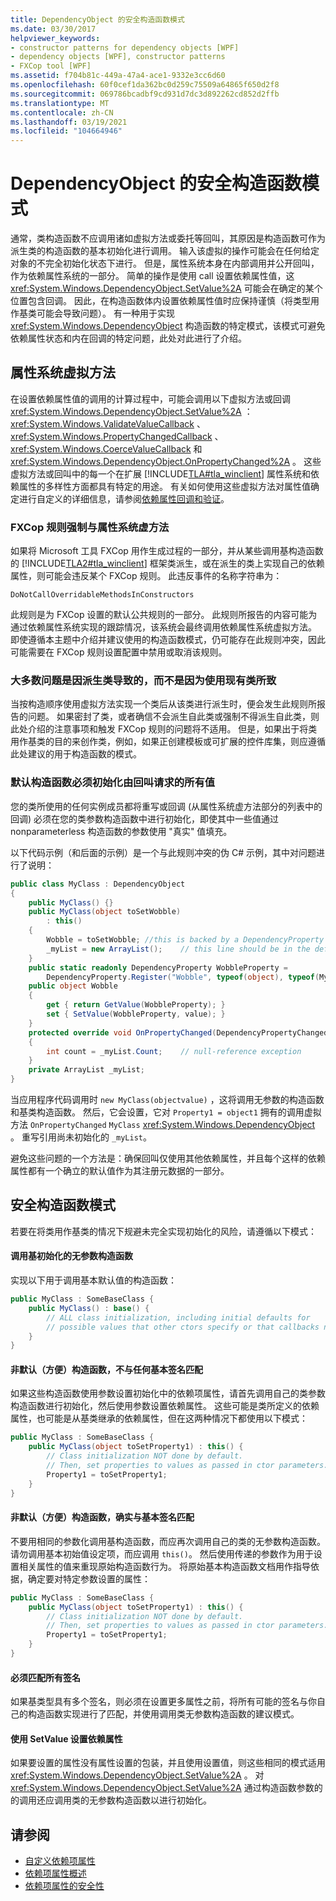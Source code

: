 ```yaml
---
title: DependencyObject 的安全构造函数模式
ms.date: 03/30/2017
helpviewer_keywords:
- constructor patterns for dependency objects [WPF]
- dependency objects [WPF], constructor patterns
- FXCop tool [WPF]
ms.assetid: f704b81c-449a-47a4-ace1-9332e3cc6d60
ms.openlocfilehash: 60f0cef1da362bc0d259c75509a64865f650d2f8
ms.sourcegitcommit: 069786bcadbf9cd931d7dc3d892262cd852d2ffb
ms.translationtype: MT
ms.contentlocale: zh-CN
ms.lasthandoff: 03/19/2021
ms.locfileid: "104664946"
---
```

# <a name="safe-constructor-patterns-for-dependencyobjects"></a>DependencyObject 的安全构造函数模式
通常，类构造函数不应调用诸如虚拟方法或委托等回叫，其原因是构造函数可作为派生类的构造函数的基本初始化进行调用。 输入该虚拟的操作可能会在任何给定对象的不完全初始化状态下进行。 但是，属性系统本身在内部调用并公开回叫，作为依赖属性系统的一部分。 简单的操作是使用 call 设置依赖属性值，这 <xref:System.Windows.DependencyObject.SetValue%2A> 可能会在确定的某个位置包含回调。 因此，在构造函数体内设置依赖属性值时应保持谨慎（将类型用作基类可能会导致问题）。 有一种用于实现 <xref:System.Windows.DependencyObject> 构造函数的特定模式，该模式可避免依赖属性状态和内在回调的特定问题，此处对此进行了介绍。  

<a name="Property_System_Virtual_Methods"></a>
## <a name="property-system-virtual-methods"></a>属性系统虚拟方法  
 在设置依赖属性值的调用的计算过程中，可能会调用以下虚拟方法或回调 <xref:System.Windows.DependencyObject.SetValue%2A> ： <xref:System.Windows.ValidateValueCallback> 、 <xref:System.Windows.PropertyChangedCallback> 、 <xref:System.Windows.CoerceValueCallback> 和 <xref:System.Windows.DependencyObject.OnPropertyChanged%2A> 。 这些虚拟方法或回叫中的每一个在扩展 [!INCLUDE[TLA#tla_winclient](../../../includes/tlasharptla-winclient-md.md)] 属性系统和依赖属性的多样性方面都具有特定的用途。 有关如何使用这些虚拟方法对属性值确定进行自定义的详细信息，请参阅[依赖属性回调和验证](dependency-property-callbacks-and-validation.md)。  
  
### <a name="fxcop-rule-enforcement-vs-property-system-virtuals"></a>FXCop 规则强制与属性系统虚方法  
 如果将 Microsoft 工具 FXCop 用作生成过程的一部分，并从某些调用基构造函数的 [!INCLUDE[TLA2#tla_winclient](../../../includes/tla2sharptla-winclient-md.md)] 框架类派生，或在派生的类上实现自己的依赖属性，则可能会违反某个 FXCop 规则。 此违反事件的名称字符串为：  
  
 `DoNotCallOverridableMethodsInConstructors`  
  
 此规则是为 FXCop 设置的默认公共规则的一部分。 此规则所报告的内容可能为通过依赖属性系统实现的跟踪情况，该系统会最终调用依赖属性系统虚拟方法。 即使遵循本主题中介绍并建议使用的构造函数模式，仍可能存在此规则冲突，因此可能需要在 FXCop 规则设置配置中禁用或取消该规则。  
  
### <a name="most-issues-come-from-deriving-classes-not-using-existing-classes"></a>大多数问题是因派生类导致的，而不是因为使用现有类所致  
 当按构造顺序使用虚拟方法实现一个类后从该类进行派生时，便会发生此规则所报告的问题。 如果密封了类，或者确信不会派生自此类或强制不得派生自此类，则此处介绍的注意事项和触发 FXCop 规则的问题将不适用。 但是，如果出于将类用作基类的目的来创作类，例如，如果正创建模板或可扩展的控件库集，则应遵循此处建议的用于构造函数的模式。  
  
### <a name="default-constructors-must-initialize-all-values-requested-by-callbacks"></a>默认构造函数必须初始化由回叫请求的所有值  
 您的类所使用的任何实例成员都将重写或回调 (从属性系统虚方法部分的列表中的回调) 必须在您的类参数构造函数中进行初始化，即使其中一些值通过 nonparameterless 构造函数的参数使用 "真实" 值填充。  
  
 以下代码示例（和后面的示例）是一个与此规则冲突的伪 C# 示例，其中对问题进行了说明：  
  
```csharp  
public class MyClass : DependencyObject  
{  
    public MyClass() {}  
    public MyClass(object toSetWobble)  
        : this()  
    {  
        Wobble = toSetWobble; //this is backed by a DependencyProperty  
        _myList = new ArrayList();    // this line should be in the default ctor  
    }  
    public static readonly DependencyProperty WobbleProperty =
        DependencyProperty.Register("Wobble", typeof(object), typeof(MyClass));  
    public object Wobble  
    {  
        get { return GetValue(WobbleProperty); }  
        set { SetValue(WobbleProperty, value); }  
    }  
    protected override void OnPropertyChanged(DependencyPropertyChangedEventArgs e)  
    {  
        int count = _myList.Count;    // null-reference exception  
    }  
    private ArrayList _myList;  
}  
```  
  
 当应用程序代码调用时 `new MyClass(objectvalue)` ，这将调用无参数的构造函数和基类构造函数。 然后，它会设置，它对 `Property1 = object1` 拥有的调用虚拟方法 `OnPropertyChanged` `MyClass` <xref:System.Windows.DependencyObject> 。  重写引用尚未初始化的 `_myList`。  
  
 避免这些问题的一个方法是：确保回叫仅使用其他依赖属性，并且每个这样的依赖属性都有一个确立的默认值作为其注册元数据的一部分。  
  
<a name="Safe_Constructor_Patterns"></a>
## <a name="safe-constructor-patterns"></a>安全构造函数模式  
 若要在将类用作基类的情况下规避未完全实现初始化的风险，请遵循以下模式：  
  
#### <a name="parameterless-constructors-calling-base-initialization"></a>调用基初始化的无参数构造函数  
 实现以下用于调用基本默认值的构造函数：  
  
```csharp  
public MyClass : SomeBaseClass {  
    public MyClass() : base() {  
        // ALL class initialization, including initial defaults for
        // possible values that other ctors specify or that callbacks need.  
    }  
}  
```  
  
#### <a name="non-default-convenience-constructors-not-matching-any-base-signatures"></a>非默认（方便）构造函数，不与任何基本签名匹配  
 如果这些构造函数使用参数设置初始化中的依赖项属性，请首先调用自己的类参数构造函数进行初始化，然后使用参数设置依赖属性。 这些可能是类所定义的依赖属性，也可能是从基类继承的依赖属性，但在这两种情况下都使用以下模式：  
  
```csharp  
public MyClass : SomeBaseClass {  
    public MyClass(object toSetProperty1) : this() {  
        // Class initialization NOT done by default.  
        // Then, set properties to values as passed in ctor parameters.  
        Property1 = toSetProperty1;  
    }  
}  
```  
  
#### <a name="non-default-convenience-constructors-which-do-match-base-signatures"></a>非默认（方便）构造函数，确实与基本签名匹配  
 不要用相同的参数化调用基构造函数，而应再次调用自己的类的无参数构造函数。 请勿调用基本初始值设定项，而应调用 `this()`。 然后使用传递的参数作为用于设置相关属性的值来重现原始构造函数行为。 将原始基本构造函数文档用作指导依据，确定要对特定参数设置的属性：  
  
```csharp  
public MyClass : SomeBaseClass {  
    public MyClass(object toSetProperty1) : this() {  
        // Class initialization NOT done by default.  
        // Then, set properties to values as passed in ctor parameters.  
        Property1 = toSetProperty1;  
    }  
}  
```  
  
#### <a name="must-match-all-signatures"></a>必须匹配所有签名  
 如果基类型具有多个签名，则必须在设置更多属性之前，将所有可能的签名与你自己的构造函数实现进行了匹配，并使用调用类无参数构造函数的建议模式。  
  
#### <a name="setting-dependency-properties-with-setvalue"></a>使用 SetValue 设置依赖属性  
 如果要设置的属性没有属性设置的包装，并且使用设置值，则这些相同的模式适用 <xref:System.Windows.DependencyObject.SetValue%2A> 。 对 <xref:System.Windows.DependencyObject.SetValue%2A> 通过构造函数参数的的调用还应调用类的无参数构造函数以进行初始化。  
  
## <a name="see-also"></a>请参阅

- [自定义依赖项属性](custom-dependency-properties.md)
- [依赖项属性概述](dependency-properties-overview.md)
- [依赖项属性的安全性](dependency-property-security.md)
